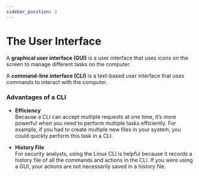 ```yaml
---
sidebar_position: 2
---
```


#  The User Interface

A **graphical user interface (GUI)** is a user interface that uses icons on the screen to manage different tasks on the computer.   

A **command-line interface (CLI)** is a text-based user interface that uses commands to interact with the computer. 



### Advantages of a CLI

- **Efficiency**  
  Because a CLI can accept multiple requests at one time, it’s more powerful when you need to perform multiple tasks efficiently. For example, if you had to create multiple new files in your system, you could quickly perform this task in a CLI.

- **History File**  
  For security analysts, using the Linux CLI is helpful because it records a history file of all the commands and actions in the CLI. If you were using a GUI, your actions are not necessarily saved in a history file.